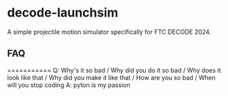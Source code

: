 # decode-launchsim
A simple projectile motion simulator specifically for FTC DECODE 2024.

## FAQ
===========
Q: Why's it so bad / Why did you do it so bad / Why does it look like that / Why did you make it like that / How are you so bad / When will you stop coding 
A: pyton is my passion

